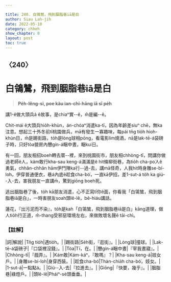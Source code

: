 ```yaml
---

title: 240. 白鴒鷥，飛到胭脂巷iā是白
author: Siau Lah-jih
date: 2022-05-10
category: chheh
show_chapter: 0
layout: post
toc: true
---
```

  
## 〈240〉
# 白鴒鷥，飛到胭脂巷iā是白
>**Pe̍h-lêng-si, poe kàu ian-chi-hāng iā sī pe̍h**

講1-ê做大頭兵á ê故事，是chiaⁿ實--ê，m̄是編--ê。

Chit-mái ê大頭兵hio̍h-khùn，án-chóaⁿ消遣ka-tī，因為年齡差siuⁿ chē，無ka注意。想起三十外冬前tī桃園做兵，mā有發生一寡趣味，每pái tn̄g tio̍h hioh-khùn日，m̄是踢街路，to̍h是lòng球相pōng，看電影lim燒酒，nā是lak-tē-á袋磅子時，只好tòa營房內戇gín-á睏中晝，睏kui日。

有一回，朋友相招boeh轉去厝--裡，來到桃園街市，朋友相chhòng-tī，問講你做過老師ê人，kám敢行kha-sau keng-á滿滿是ê hit條柳街巷，為tio̍h cha-po͘人ê勇氣，chhân-chhân hām伊鬥陣ka行--過-去，講mā怪奇，人我hit時身雕se-bí-loh，伊穿普通便衣，巷á內底ê趁食cha-bó͘，一直kā伊招，差1-sut-á to̍h ka giú--入-去，害我朋友一直講m̄，驚到giōng boeh死。

逃出胭脂巷了後，to̍h kā朋友消遣，心不正寫tī你ê面，你看我「白鴒鷥，飛到胭脂巷iā是白」，一時害朋友soah頭lê-lê，bē-hiáu講話。

蓮花，『出污泥而不染』，to̍h是kah「白鴒鷥，飛到胭脂巷iā是白」kāng道理，做人tio̍h行正道，m̄-thang受邪惡環境左右，來做敗壞名聲ê tāi-chì。


### 【註解】

|詞|解說|
|Tn̄g tio̍h|遇tio̍h。|
|踢街路|Se̍h街，『逛街』。|
|Lòng球|撞球。|
|Lak-tē-á袋磅子|『口袋裡沒錢』。|
|Tòa|Tī，在。|
|戇gín-á睏中晝|『宰我晝寢』。|
|Chhòng-tī|『戲弄』。|
|Kám敢|Kám-káⁿ，『敢嗎』？|
|Kha-sau keng-á|妓女戶。|
|身雕se-bí-loh|身穿西裝。|
|趁食cha-bó͘|Thàn-chia̍h cha-bó͘，妓女。|
|1-sut-á|一點點á。|
|Giú--入-去|『拉進去』。|
|Giōng|『快要，幾乎』。|
|胭脂巷|綠燈戶。|
|頭lê-lê|Pháiⁿ-sè頭垂垂。|